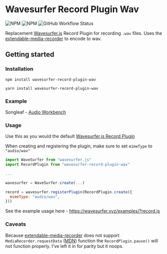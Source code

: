 # Wavesurfer Record Plugin Wav

![NPM](https://img.shields.io/npm/l/wavesurfer-record-plugin-wav)
![NPM](https://img.shields.io/npm/v/wavesurfer-record-plugin-wav)
![GitHub Workflow Status](https://github.com/tscritch/wavesurfer-record-plugin-wav/actions/workflows/wavesurfer-record-plugin-wav.yml/badge.svg?branch=main)

Replacement [Wavesurfer.js](https://github.com/katspaugh/wavesurfer.js) Record Plugin for recording `.wav` files. Uses the [extendable-media-recorder](https://github.com/chrisguttandin/extendable-media-recorder) to encode to wav.

## Getting started

### Installation

```
npm install wavesurfer-record-plugin-wav
```

```
yarn install wavesurfer-record-plugin-wav
```

### Example
Songleaf - [Audio Workbench](https://workbench.songleaf.app/recording)

### Usage

Use this as you would the default [Wavesurfer.js Record Plugin](https://wavesurfer.xyz/examples/?record.js)

When creating and registering the plugin, make sure to set `mimeType` to `"audio/wav"`

```javascript
import WaveSurfer from "wavesurfer.js"
import RecordPlugin from "wavesurfer-record-plugin-wav"

...

wavesurfer = WaveSurfer.create(...)

record = wavesurfer.registerPlugin(RecordPlugin.create({
  mimeType: "audio/wav",
}))
```

See the example usage here - https://wavesurfer.xyz/examples/?record.js

### Caveats

Because [extendable-media-recorder](https://github.com/chrisguttandin/extendable-media-recorder) does not support `MediaRecorder.requestData` ([MDN](https://developer.mozilla.org/en-US/docs/Web/API/MediaRecorder/requestData)) function the `RecordPlugin.pause()` will not function properly. I've left it in for parity but it noops.
